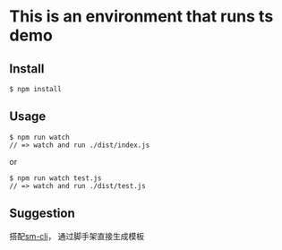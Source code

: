 # This is an environment that runs ts demo

## Install
```
$ npm install
```

## Usage
```
$ npm run watch
// => watch and run ./dist/index.js
```
or
```
$ npm run watch test.js
// => watch and run ./dist/test.js
```

## Suggestion
搭配[sm-cli](https://github.com/EathonYe/sm-cli)，
通过脚手架直接生成模板